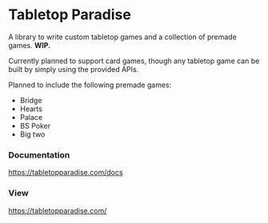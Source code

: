 # Tabletop Paradise

A library to write custom tabletop games and a collection of premade games. **WIP.**

Currently planned to support card games, though any tabletop game can be built by
simply using the provided APIs.

Planned to include the following premade games:
- Bridge
- Hearts
- Palace
- BS Poker
- Big two


### Documentation
https://tabletopparadise.com/docs

### View
https://tabletopparadise.com/
